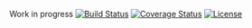 Work in progress 
[![Build Status][build-image]][build-url]
[![Coverage Status][coverage-image]][coverage-url]
[![License][license-image]][license-url]

[build-image]: https://travis-ci.org/Febbweiss/CloudBudget-AngularJS.svg?branch=master
[build-url]: https://travis-ci.org/Febbweiss/CloudBudget-ANgularJS
[coverage-image]:https://coveralls.io/repos/Febbweiss/CloudBudget-AngularJS/badge.svg?branch=master&service=github
[coverage-url]: https://coveralls.io/github/Febbweiss/CloudBudget-AngularJS?branch=master
[license-image]: https://img.shields.io/badge/LICENSE-MIT-blue.svg
[license-url]: LICENSE